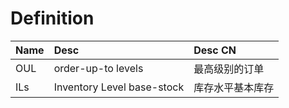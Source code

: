 # Definition

|Name|Desc|Desc CN|
|:---|:---|:------|
| OUL | order-up-to levels | 最高级别的订单 |
| ILs | Inventory Level base-stock | 库存水平基本库存 |

